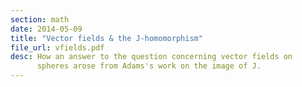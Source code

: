 ```yaml
---
section: math
date: 2014-05-09
title: "Vector fields & the J-homomorphism"
file_url: vfields.pdf
desc: How an answer to the question concerning vector fields on
      spheres arose from Adams's work on the image of J.
---
```

